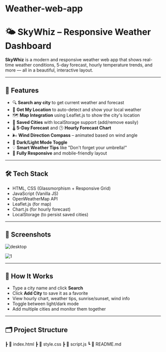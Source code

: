 # Weather-web-app
# 🌤️ SkyWhiz – Responsive Weather Dashboard

**SkyWhiz** is a modern and responsive weather web app that shows real-time weather conditions, 5-day forecast, hourly temperature trends, and more — all in a beautiful, interactive layout.

---

## 🚀 Features

- 🔍 **Search any city** to get current weather and forecast
- 📍 **Get My Location** to auto-detect and show your local weather
- 🗺️ **Map Integration** using Leaflet.js to show the city's location
- 💾 **Saved Cities** with localStorage support (add/remove easily)
- 🌡️ **5-Day Forecast** and 🕒 **Hourly Forecast Chart**
- 🌬️ **Wind Direction Compass** – animated based on wind angle
- 🌙 **Dark/Light Mode Toggle**
- 💡 **Smart Weather Tips** like "Don't forget your umbrella!"
- 📱 **Fully Responsive** and mobile-friendly layout

---

## 🛠️ Tech Stack

- HTML, CSS (Glassmorphism + Responsive Grid)
- JavaScript (Vanilla JS)
- OpenWeatherMap API
- Leaflet.js (for map)
- Chart.js (for hourly forecast)
- LocalStorage (to persist saved cities)

---

## 📸 Screenshots

![desktop](https://github.com/user-attachments/assets/0a0a1f3e-545e-461e-9a59-4db35bbc59d5)

![1](https://github.com/user-attachments/assets/2c01cd45-8d09-4428-89ec-a9bbfc8ddf6e)

---

## 🧠 How It Works

- Type a city name and click **Search**
- Click **Add City** to save it as a favorite
- View hourly chart, weather tips, sunrise/sunset, wind info
- Toggle between light/dark mode
- Add multiple cities and monitor them together

---

## 🗂️ Project Structure
┣ 📄 index.html
┣ 📄 style.css
┣ 📄 script.js
┗ 📄 README.md


